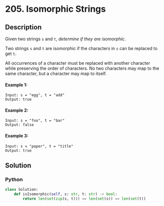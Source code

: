 # 205. Isomorphic Strings

## Description
Given two strings `s` and `t`, *determine if they are isomorphic*.

Two strings `s` and `t` are isomorphic if the characters in `s` can be replaced to get `t`.

All occurrences of a character must be replaced with another character while preserving the order of characters. No two characters may map to the same character, but a character may map to itself.

#### Example 1:
```
Input: s = "egg", t = "add"
Output: true
```
#### Example 2:
```
Input: s = "foo", t = "bar"
Output: false
```
#### Example 3:
```
Input: s = "paper", t = "title"
Output: true
```


## Solution

### Python
```python
class Solution:
    def isIsomorphic(self, s: str, t: str) -> bool:
        return len(set(zip(s, t))) == len(set(s)) == len(set(t))
```
